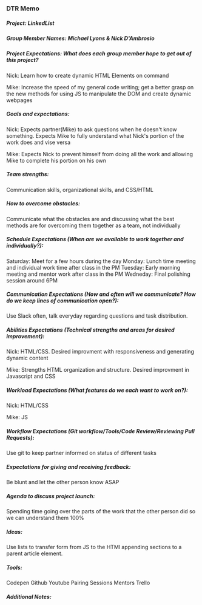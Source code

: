 ### DTR Memo

##### Project: LinkedList

##### Group Member Names: Michael Lyons & Nick D'Ambrosio

##### Project Expectations: What does each group member hope to get out of this project? 

Nick: Learn how to create dynamic HTML Elements on command

Mike: Increase the speed of my general code writing; get a better grasp on the new methods for using JS to manipulate the DOM and create dynamic webpages

##### Goals and expectations:

Nick: Expects partner(Mike) to ask questions when he doesn't know something. Expects Mike to fully understand what Nick's portion of the work does and vise versa

Mike: Expects Nick to prevent himself from doing all the work and allowing Mike to complete his portion on his own
	
##### Team strengths:

Communication skills, organizational skills, and CSS/HTML

##### How to overcome obstacles:

Communicate what the obstacles are and discussing what the best methods are for overcoming them together as a team, not individually

##### Schedule Expectations (When are we available to work together and individually?):

Saturday: Meet for a few hours during the day
Monday: Lunch time meeting and individual work time after class in the PM
Tuesday: Early morning meeting and mentor work after class in the PM
Wedneday: Final polishing session around 6PM

##### Communication Expectations (How and often will we communicate? How do we keep lines of communication open?):

Use Slack often, talk everyday regarding questions and task distribution. 

##### Abilities Expectations (Technical strengths and areas for desired improvement):

Nick: HTML/CSS. Desired improvment with responsiveness and generating dynamic content

Mike: Strengths HTML organization and structure. Desired improvment in Javascript and CSS

##### Workload Expectations (What features do we each want to work on?):

Nick: HTML/CSS

Mike: JS

##### Workflow Expectations (Git workflow/Tools/Code Review/Reviewing Pull Requests): 

Use git to keep partner informed on status of different tasks

##### Expectations for giving and receiving feedback:

Be blunt and let the other person know ASAP

##### Agenda to discuss project launch:
Spending time going over the parts of the work that the other person did so we can understand them 100%

##### Ideas:
Use lists to transfer form from JS to the HTMl
appending sections to a parent article element.
 
##### Tools:
Codepen
Github
Youtube
Pairing Sessions
Mentors
Trello

##### Additional Notes:
